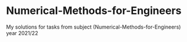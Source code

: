 # Numerical-Methods-for-Engineers
 My solutions for tasks from subject (Numerical-Methods-for-Engineers) year 2021/22
